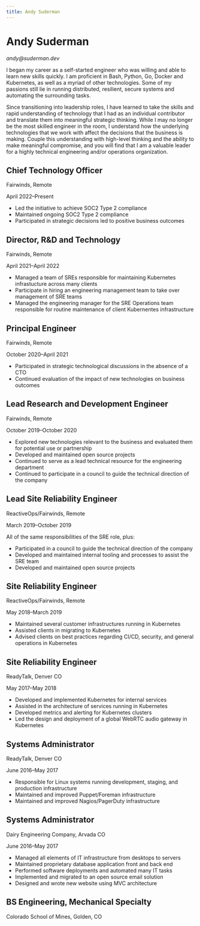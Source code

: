 ```yaml
---
title: Andy Suderman
---
```


# Andy Suderman

<address class="subheading">andy@suderman.dev</address>

I began my career as a self-started engineer who was willing and able to learn
new skills quickly. I am proficient in Bash, Python, Go, Docker and Kubernetes,
as well as a myriad of other technologies. Some of my passions still lie in
running distributed, resilient, secure systems and automating the surrounding
tasks.

Since transitioning into leadership roles, I have learned to take the skills and
rapid understanding of technology that I had as an individual contributor and
translate them into meaningful strategic thinking. While I may no longer be the
most skilled engineer in the room, I understand how the underlying technologies
that we work with affect the decisions that the business is making. Couple this
understanding with high-level thinking and the ability to make meaningful
compromise, and you will find that I am a valuable leader for a highly technical
engineering and/or operations organization.

## Chief Technology Officer

<p class="subheading">Fairwinds, Remote</p>
<p class="subheading">April 2022–Present</p>

- Led the initiative to achieve SOC2 Type 2 compliance
- Maintained ongoing SOC2 Type 2 compliance
- Participated in strategic decisions led to positive business outcomes

## Director, R&D and&nbsp;Technology

<p class="subheading">Fairwinds, Remote</p>
<p class="subheading">April 2021–April 2022</p>

- Managed a team of SREs responsible for maintaining Kubernetes infrastucture
  across many clients
- Participate in hiring an engineering management team to take over management
  of SRE teams
- Managed the engineering manager for the SRE Operations team responsible for
  routine maintenance of client Kubernentes infrastructure

<div class="avoid-break">

## Principal Engineer

<p class="subheading">Fairwinds, Remote</p>
<p class="subheading">October 2020–April 2021</p>

- Participated in strategic technological discussions in the absence of a CTO
- Continued evaluation of the impact of new technologies on business outcomes

</div>

<div class="avoid-break">

## Lead&nbsp;Research and Development&nbsp;Engineer

<p class="subheading">Fairwinds, Remote</p>
<p class="subheading">October 2019–October 2020</p>

- Explored new technologies relevant to the business and evaluated them for
  potential use or partnership
- Developed and maintained open source projects
- Continued to serve as a lead technical resource for the engineering department
- Continued to participate in a council to guide the technical direction of the
  company

</div>

<div class="avoid-break">

## Lead Site Reliability Engineer

<p class="subheading">ReactiveOps/Fairwinds, Remote</p>
<p class="subheading">March 2019–October 2019</p>

All of the same responsibilities of the SRE role, plus:

- Participated in a council to guide the technical direction of the company
- Developed and maintained internal tooling and processes to assist the SRE team
- Developed and maintained open source projects

</div>
<div class="avoid-break">

## Site Reliability Engineer

<p class="subheading">ReactiveOps/Fairwinds, Remote</p>
<p class="subheading">May 2018–March 2019</p>

- Maintained several customer infrastructures running in Kubernetes
- Assisted clients in migrating to Kubernetes
- Advised clients on best practices regarding CI/CD, security, and general
  operations in Kubernetes

</div>
<div class="avoid-break">

## Site Reliability Engineer

<p class="subheading">ReadyTalk, Denver CO</p>
<p class="subheading">May 2017–May 2018</p>

- Developed and implemented Kubernetes for internal services
- Assisted in the architecture of services running in Kubernetes
- Developed metrics and alerting for Kubernetes clusters
- Led the design and deployment of a global WebRTC audio gateway in Kubernetes

</div>
<div class="avoid-break">

## Systems Administrator

<p class="subheading">ReadyTalk, Denver CO</p>
<p class="subheading">June 2016–May 2017</p>

- Responsible for Linux systems running development, staging, and production
  infrastructure
- Maintained and improved Puppet/Foreman infrastructure
- Maintained and improved Nagios/PagerDuty infrastructure

</div>
<div class="avoid-break">

## Systems Administrator

<p class="subheading">Dairy Engineering Company, Arvada CO​</p>
<p class="subheading">June 2016–May 2017</p>

- Managed all elements of IT infrastructure from desktops to servers
- Maintained proprietary database application front and back end
- Performed software deployments and automated many IT tasks
- Implemented and migrated to an open source email solution
- Designed and wrote new website using MVC architecture

</div>
<div class="avoid-break">

## BS Engineering, Mechanical&nbsp;Specialty

<p class="subheading">Colorado School of Mines, Golden, CO</p>